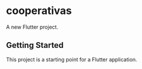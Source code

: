 # cooperativas

A new Flutter project.

## Getting Started

This project is a starting point for a Flutter application.

